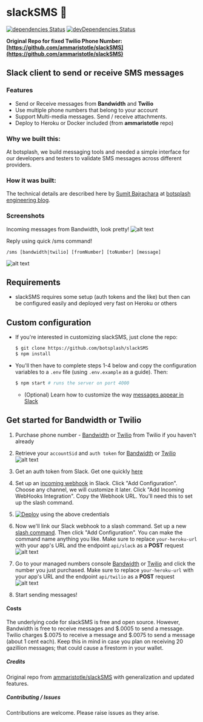 # slackSMS 💬

[![dependencies Status](https://david-dm.org/botsplash/slackSMS/status.svg)](https://david-dm.org/botsplash/slackSMS)
[![devDependencies Status](https://david-dm.org/botsplash/slackSMS/dev-status.svg)](https://david-dm.org/botsplash/slackSMS?type=dev)

**Original Repo for fixed Twilio Phone Number: [https://github.com/ammaristotle/slackSMS](https://github.com/ammaristotle/slackSMS)**

## Slack client to send or receive SMS messages

### Features
- Send or Receive messages from **Bandwidth** and **Twilio**
- Use multiple phone numbers that belong to your account
- Support Multi-media messages. Send / receive attachments.
- Deploy to Heroku or Docker included (from **ammaristotle** repo)


### Why we built this:
At botsplash, we build messaging tools and needed a simple interface for our developers and testers to validate SMS messages across different providers.

### How it was built:
The technical details are described here by [Sumit Bajrachara](https://www.linkedin.com/in/sumit-bajracharya-a3801087/) at [botsplash engineering blog](https://medium.com/@sumeetbajra_8529/4b9163404c98).  


### Screenshots
Incoming messages from Bandwidth, look pretty! ![alt text](https://cdn-images-1.medium.com/max/1600/1*4E1v75CUZxMjFGxU1aZbUQ.png)

Reply using quick /sms command!
```
/sms [bandwidth|twilio] [fromNumber] [toNumber] [message]
```
![alt text](https://cdn-images-1.medium.com/max/1600/1*yD2XVsJ-JcTaqMW2T44BsQ.png)

## Requirements
* slackSMS requires some setup (auth tokens and the like) but then can be configured easily and deployed very fast on Heroku or others

## Custom configuration
* If you're interested in customizing slackSMS, just clone the repo:

  ```bash
  $ git clone https://github.com/botsplash/slackSMS
  $ npm install
  ```
* You'll then have to complete steps 1-4 below and copy the configuration variables to a `.env` file (using `.env.example` as a guide). Then:

  ```bash
  $ npm start # runs the server on port 4000
  ```
  * (Optional) Learn how to customize the way [messages appear in Slack](https://api.slack.com/docs/message-attachments)

## Get started for Bandwidth or Twilio
1. Purchase phone number - [Bandwidth](https://app.bandwidth.com/numbers/order) or [Twilio](https://www.twilio.com/console/phone-numbers/search) from Twilio if you haven't already

2. Retrieve your `accountSid` and `auth token` for [Bandwidth](https://app.bandwidth.com/account/profile) or  [Twilio](https://www.twilio.com/console)
![alt text](https://dl.dropboxusercontent.com/s/ew2vthkmgq88d41/Screen%20Shot%202016-08-31%20at%201.03.50%20PM.png?dl=0 "Copy these")

3. Get an auth token from Slack. Get one quickly [here](https://api.slack.com/docs/oauth-test-tokens)

4. Set up an [incoming webhook](https://slack.com/apps/A0F7XDUAZ-incoming-webhooks) in Slack. Click "Add Configuration". Choose any channel, we will customize it later. Click "Add Incoming WebHooks Integration". Copy the Webhook URL. You'll need this to set up the slash command.

5. [![Deploy](https://www.herokucdn.com/deploy/button.svg)](https://heroku.com/deploy?template=https://github.com/botsplash/slackSMS) using the above credentials

6. Now we'll link our Slack webhook to a slash command. Set up a new [slash command](https://slack.com/apps/A0F82E8CA-slash-commands). Then click "Add Configuration". You can make the command name anything you like. Make sure to replace `your-heroku-url` with your app's URL and the endpoint `api/slack` as a **POST** request
![alt text](https://dl.dropboxusercontent.com/s/lqs8rkeqx1cnqr9/Screen%20Shot%202016-08-31%20at%2012.51.05%20PM.png?dl=0 "Set it up")

7. Go to your managed numbers console [Bandwidth](https://app.bandwidth.com/applications/manage) or [Twilio](https://www.twilio.com/console/phone-numbers/incoming) and click the number you just purchased. Make sure to replace `your-heroku-url` with your app's URL and the endpoint `api/twilio` as a **POST** request
![alt text](https://dl.dropboxusercontent.com/s/oqalaj2bs82hy2l/Screen%20Shot%202016-08-31%20at%2012.56.15%20PM.png "Twilio console")

8. Start sending messages!

#### Costs
The underlying code for slackSMS is free and open source. However, Bandwidth is free to receive messages and $.0005 to send a message. Twilio charges $.0075 to receive a message and $.0075 to send a message (about 1 cent each). Keep this in mind in case you plan on receiving 20 gazillion messages; that could cause a firestorm in your wallet.

##### Credits
Original repo from [ammaristotle/slackSMS](https://github.com/ammaristotle/slackSMS) with generalization and updated features.

##### Contributing / Issues
Contributions are welcome. Please raise issues as they arise.
